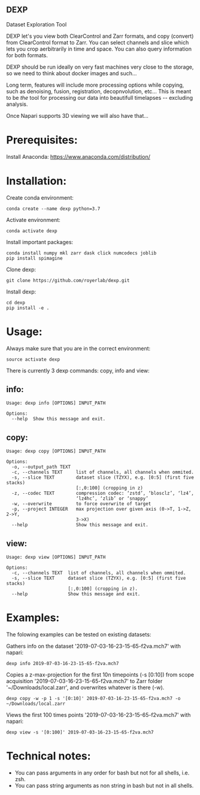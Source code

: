 ## DEXP
Dataset Exploration Tool


DEXP let's you view both ClearControl and Zarr formats, and copy (convert) from ClearControl format
to Zarr. You can select channels and slice which lets you crop aerbitrarily in time and space.
You can also query information for both formats. 

DEXP should be run ideally on very fast machines very close to the storage,
so we need to think about docker images and such...

Long term, features will include more processing options while copying, such as denoising, fusion,
registration, decopnvolution, etc... 
This is meant to be _the_ tool for processing our data into beautifull timelapses -- excluding analysis.

Once Napari supports 3D viewing we will also have that...

# Prerequisites:

Install Anaconda:
https://www.anaconda.com/distribution/

# Installation:

Create conda environment:
```
conda create --name dexp python=3.7 
```

Activate environment:
```
conda activate dexp
```

Install important packages:
```
conda install numpy mkl zarr dask click numcodecs joblib
pip install spimagine
```

Clone dexp:
```
git clone https://github.com/royerlab/dexp.git
```

Install dexp:
```
cd dexp
pip install -e .
```

# Usage:

Always make sure that you are in the correct environment:
```
source activate dexp
```

There is currently 3 dexp commands: copy, info and view:

## info:
```
Usage: dexp info [OPTIONS] INPUT_PATH

Options:
  --help  Show this message and exit.
```

## copy:
```
Usage: dexp copy [OPTIONS] INPUT_PATH

Options:
  -o, --output_path TEXT
  -c, --channels TEXT     list of channels, all channels when ommited.
  -s, --slice TEXT        dataset slice (TZYX), e.g. [0:5] (first five stacks)
                          [:,0:100] (cropping in z)
  -z, --codec TEXT        compression codec: ‘zstd’, ‘blosclz’, ‘lz4’,
                          ‘lz4hc’, ‘zlib’ or ‘snappy’
  -w, --overwrite         to force overwrite of target
  -p, --project INTEGER   max projection over given axis (0->T, 1->Z, 2->Y,
                          3->X)
  --help                  Show this message and exit.
```

## view:
```
Usage: dexp view [OPTIONS] INPUT_PATH

Options:
  -c, --channels TEXT  list of channels, all channels when ommited.
  -s, --slice TEXT     dataset slice (TZYX), e.g. [0:5] (first five stacks)
                       [:,0:100] (cropping in z).
  --help               Show this message and exit.
```


# Examples:

The folowing examples can be tested on existing datasets:

Gathers info on the dataset '2019-07-03-16-23-15-65-f2va.mch7' with napari: 
```
dexp info 2019-07-03-16-23-15-65-f2va.mch7
```

Copies a z-max-projection for the first 10n timepoints (-s [0:10]) from scope acquisition '2019-07-03-16-23-15-65-f2va.mch7' to Zarr folder '~/Downloads/local.zarr', and overwrites whatever is there (-w). 
```
dexp copy -w -p 1 -s '[0:10]' 2019-07-03-16-23-15-65-f2va.mch7 -o ~/Downloads/local.zarr
```

Views the first 100 times points '2019-07-03-16-23-15-65-f2va.mch7' with napari: 
```
dexp view -s '[0:100]' 2019-07-03-16-23-15-65-f2va.mch7
```

# Technical notes:

- You can pass arguments in any order for bash but not for all shells, i.e. zsh.
- You can pass string arguments as non string in bash but not in all shells.
